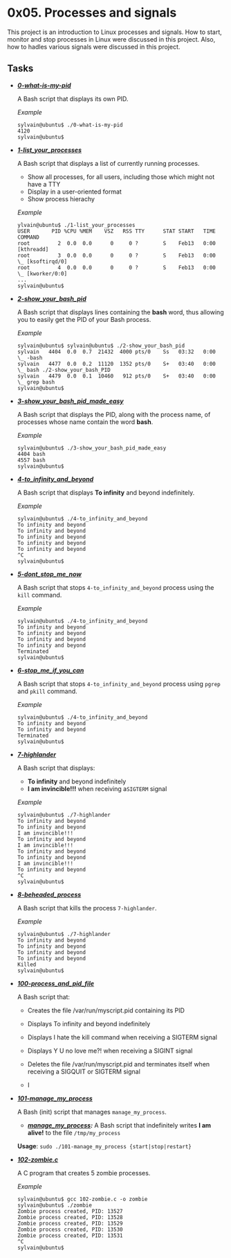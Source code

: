 
# 0x05. Processes and signals

This project is an introduction to Linux processes and signals. How to start, monitor and stop processes in Linux were discussed in this project. Also, how to hadles various signals were discussed in this project.

## Tasks

- ***[0-what-is-my-pid](https://github.com/10thcode/alx-system_engineering-devops/blob/master/0x05-processes_and_signals/0-what-is-my-pid)***

    A Bash script that displays its own PID.

    *Example*
    ```
    sylvain@ubuntu$ ./0-what-is-my-pid
    4120
    sylvain@ubuntu$
    ```

- ***[1-list_your_processes](https://github.com/10thcode/alx-system_engineering-devops/blob/master/0x05-processes_and_signals/1-list_your_processes)***

    A Bash script that displays a list of currently running processes.
    - Show all processes, for all users, including those which might not have a TTY
    - Display in a user-oriented format
    - Show process hierachy

    *Example*
    ```
    ylvain@ubuntu$ ./1-list_your_processes
    USER       PID %CPU %MEM    VSZ   RSS TTY      STAT START   TIME COMMAND
    root         2  0.0  0.0      0     0 ?        S    Feb13   0:00 [kthreadd]
    root         3  0.0  0.0      0     0 ?        S    Feb13   0:00  \_ [ksoftirqd/0]
    root         4  0.0  0.0      0     0 ?        S    Feb13   0:00  \_ [kworker/0:0]
    ...
    sylvain@ubuntu$
    ```

- ***[2-show_your_bash_pid](https://github.com/10thcode/alx-system_engineering-devops/blob/master/0x05-processes_and_signals/2-show_your_bash_pid)***

    A Bash script that displays lines containing the **bash** word,
    thus allowing you to easily get the PID of your Bash process.

    *Example*
    ```
    sylvain@ubuntu$ sylvain@ubuntu$ ./2-show_your_bash_pid
    sylvain   4404  0.0  0.7  21432  4000 pts/0    Ss   03:32   0:00          \_ -bash
    sylvain   4477  0.0  0.2  11120  1352 pts/0    S+   03:40   0:00              \_ bash ./2-show_your_bash_PID
    sylvain   4479  0.0  0.1  10460   912 pts/0    S+   03:40   0:00                  \_ grep bash
    sylvain@ubuntu$ 
    ```

- ***[3-show_your_bash_pid_made_easy](https://github.com/10thcode/alx-system_engineering-devops/blob/master/0x05-processes_and_signals/3-show_your_bash_pid_made_easy)***

    A Bash script that displays the PID, along with the process name,
    of processes whose name contain the word **bash**.

    *Example*
    ```
    sylvain@ubuntu$ ./3-show_your_bash_pid_made_easy
    4404 bash
    4557 bash
    sylvain@ubuntu$ 
    ```

- ***[4-to_infinity_and_beyond](https://github.com/10thcode/alx-system_engineering-devops/blob/master/0x05-processes_and_signals/4-to_infinity_and_beyond)***

    A Bash script that displays **To infinity** and beyond indefinitely. 

    *Example*
    ```
    sylvain@ubuntu$ ./4-to_infinity_and_beyond
    To infinity and beyond
    To infinity and beyond
    To infinity and beyond
    To infinity and beyond
    To infinity and beyond
    ^C
    sylvain@ubuntu$ 
    ```

- ***[5-dont_stop_me_now](https://github.com/10thcode/alx-system_engineering-devops/blob/master/0x05-processes_and_signals/5-dont_stop_me_now)***

    A Bash script that stops `4-to_infinity_and_beyond` process using the `kill` command.

    *Example*
    ```
    sylvain@ubuntu$ ./4-to_infinity_and_beyond
    To infinity and beyond
    To infinity and beyond
    To infinity and beyond
    To infinity and beyond
    Terminated
    sylvain@ubuntu$ 
    ```

- ***[6-stop_me_if_you_can](https://github.com/10thcode/alx-system_engineering-devops/blob/master/0x05-processes_and_signals/6-stop_me_if_you_can)***

    A Bash script that stops `4-to_infinity_and_beyond` process using `pgrep` and `pkill`
    command.

    *Example*
    ```
    sylvain@ubuntu$ ./4-to_infinity_and_beyond
    To infinity and beyond
    To infinity and beyond
    Terminated
    sylvain@ubuntu$ 
    ```

- ***[7-highlander](https://github.com/10thcode/alx-system_engineering-devops/blob/master/0x05-processes_and_signals/7-highlander)***

    A Bash script that displays:
    - **To infinity** and beyond indefinitely
    - **I am invincible!!!** when receiving a`SIGTERM` signal

    *Example*
    ```
    sylvain@ubuntu$ ./7-highlander
    To infinity and beyond
    To infinity and beyond
    I am invincible!!!
    To infinity and beyond
    I am invincible!!!
    To infinity and beyond
    To infinity and beyond
    I am invincible!!!
    To infinity and beyond
    ^C
    sylvain@ubuntu$ 
    ```

- ***[8-beheaded_process](https://github.com/10thcode/alx-system_engineering-devops/blob/master/0x05-processes_and_signals/8-beheaded_process)***

    A Bash script that kills the process `7-highlander`.

    *Example*
    ```
    sylvain@ubuntu$ ./7-highlander 
    To infinity and beyond
    To infinity and beyond
    To infinity and beyond
    To infinity and beyond
    Killed
    sylvain@ubuntu$ 
    ```

- ***[100-process_and_pid_file](https://github.com/10thcode/alx-system_engineering-devops/blob/master/0x05-processes_and_signals/100-process_and_pid_file)***

    A Bash script that:
    - Creates the file /var/run/myscript.pid containing its PID
    - Displays To infinity and beyond indefinitely
    - Displays I hate the kill command when receiving a SIGTERM signal
    - Displays Y U no love me?! when receiving a SIGINT signal
    - Deletes the file /var/run/myscript.pid and terminates
    itself when receiving a SIGQUIT or SIGTERM signal

    - I

- ***[101-manage_my_process](https://github.com/10thcode/alx-system_engineering-devops/blob/master/0x05-processes_and_signals/101-manage_my_process)***

    A Bash (init) script that manages `manage_my_process`.

    - ***[manage_my_process](https://github.com/10thcode/alx-system_engineering-devops/blob/master/0x05-processes_and_signals/manage_my_process):*** A Bash script that
    indefinitely writes **I am alive!** to the file `/tmp/my_process`

    **Usage**: `sudo ./101-manage_my_process {start|stop|restart}`

- ***[102-zombie.c](https://github.com/10thcode/alx-system_engineering-devops/blob/master/0x05-processes_and_signals/102-zombie.c)***

    A C program that creates 5 zombie processes.

    *Example*
    ```
    sylvain@ubuntu$ gcc 102-zombie.c -o zombie
    sylvain@ubuntu$ ./zombie 
    Zombie process created, PID: 13527
    Zombie process created, PID: 13528
    Zombie process created, PID: 13529
    Zombie process created, PID: 13530
    Zombie process created, PID: 13531
    ^C
    sylvain@ubuntu$
    ```
